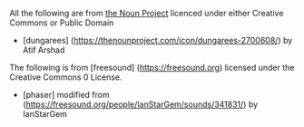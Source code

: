All the following are from [the Noun Project](https://thenounproject.com) licenced under either Creative Commons or Public Domain

* [dungarees]
(https://thenounproject.com/icon/dungarees-2700608/) by Atif Arshad


The following is from [freesound] (https://freesound.org) licensed under the Creative Commons 0 License. 
* [phaser] modified from (https://freesound.org/people/IanStarGem/sounds/341831/) by IanStarGem
